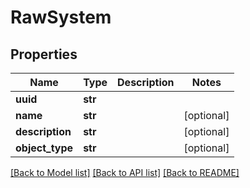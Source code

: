 # RawSystem

## Properties
Name | Type | Description | Notes
------------ | ------------- | ------------- | -------------
**uuid** | **str** |  | 
**name** | **str** |  | [optional] 
**description** | **str** |  | [optional] 
**object_type** | **str** |  | [optional] 

[[Back to Model list]](../README.md#documentation-for-models) [[Back to API list]](../README.md#documentation-for-api-endpoints) [[Back to README]](../README.md)


